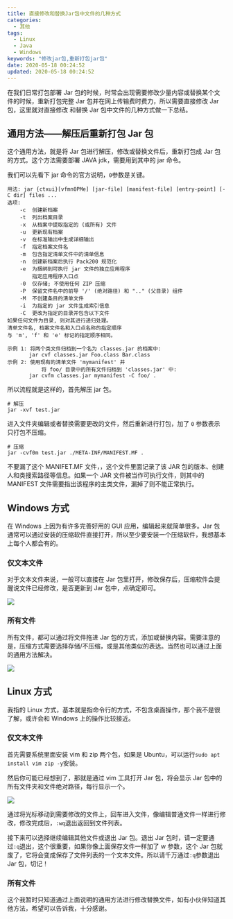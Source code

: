 ```yaml
---
title: 直接修改和替换Jar包中文件的几种方式
categories:
  - 其他
tags:
  - Linux
  - Java
  - Windows
keywords: "修改jar包,重新打包jar包"
date: 2020-05-18 00:24:52
updated: 2020-05-18 00:24:52
---
```


在我们日常打包部署 Jar 包的时候，时常会出现需要修改少量内容或替换某个文件的时候，重新打包完整 Jar 包并在网上传输费时费力，所以需要直接修改 Jar 包，这里就对直接修改 和替换 Jar 包中文件的几种方式做一下总结。

<!--more-->

## 通用方法——解压后重新打包 Jar 包

这个通用方法，就是将 Jar 包进行解压，修改或替换文件后，重新打包成 Jar 包的方式。这个方法需要部署 JAVA jdk，需要用到其中的 jar 命令。

我们可以先看下 jar 命令的官方说明，`0`参数是关键。

```
用法: jar {ctxui}[vfmn0PMe] [jar-file] [manifest-file] [entry-point] [-C dir] files ...
选项:
    -c  创建新档案
    -t  列出档案目录
    -x  从档案中提取指定的 (或所有) 文件
    -u  更新现有档案
    -v  在标准输出中生成详细输出
    -f  指定档案文件名
    -m  包含指定清单文件中的清单信息
    -n  创建新档案后执行 Pack200 规范化
    -e  为捆绑到可执行 jar 文件的独立应用程序
        指定应用程序入口点
    -0  仅存储; 不使用任何 ZIP 压缩
    -P  保留文件名中的前导 '/' (绝对路径) 和 ".." (父目录) 组件
    -M  不创建条目的清单文件
    -i  为指定的 jar 文件生成索引信息
    -C  更改为指定的目录并包含以下文件
如果任何文件为目录, 则对其进行递归处理。
清单文件名, 档案文件名和入口点名称的指定顺序
与 'm', 'f' 和 'e' 标记的指定顺序相同。

示例 1: 将两个类文件归档到一个名为 classes.jar 的档案中:
       jar cvf classes.jar Foo.class Bar.class
示例 2: 使用现有的清单文件 'mymanifest' 并
           将 foo/ 目录中的所有文件归档到 'classes.jar' 中:
       jar cvfm classes.jar mymanifest -C foo/ .
```

所以流程就是这样的，首先解压 jar 包。

```
# 解压
jar -xvf test.jar
```

进入文件夹编辑或者替换需要更改的文件，然后重新进行打包，加了 `0` 参数表示只打包不压缩。

```
# 压缩
jar -cvf0m test.jar ./META-INF/MANIFEST.MF .
```

不要漏了这个 MANIFET.MF 文件，，这个文件里面记录了该 JAR 包的版本、创建人和类搜索路径等信息。如果一个 JAR 文件被当作可执行文件，则其中的 MANIFEST 文件需要指出该程序的主类文件，漏掉了则不能正常执行。

## Windows 方式

在 Windows 上因为有许多完善好用的 GUI 应用，编辑起来就简单很多。Jar 包通常可以通过安装的压缩软件直接打开，所以至少要安装一个压缩软件，我想基本上每个人都会有的。

### 仅文本文件

对于文本文件来说，一般可以直接在 Jar 包里打开，修改保存后，压缩软件会提醒说文件已经修改，是否更新到 Jar 包中，点确定即可。

![](https://img.iszy.xyz/20200517234204.png)

### 所有文件

所有文件，都可以通过将文件拖进 Jar 包的方式，添加或替换内容。需要注意的是，压缩方式需要选择存储/不压缩，或是其他类似的表达。当然也可以通过上面的通用方法解决。

![](https://img.iszy.xyz/20200517234555.png)

## Linux 方式

我指的 Linux 方式，基本就是指命令行的方式，不包含桌面操作，那个我不是很了解，或许会和 Windows 上的操作比较接近。

### 仅文本文件

首先需要系统里面安装 vim 和 zip 两个包，如果是 Ubuntu，可以运行`sudo apt install vim zip -y`安装。

然后你可能已经想到了，那就是通过 vim 工具打开 Jar 包，将会显示 Jar 包中的所有文件夹和文件绝对路径，每行显示一个。

![](https://img.iszy.xyz/20200518084041.png)

通过将光标移动到需要修改的文件上，回车进入文件，像编辑普通文件一样进行修改，修改完成后，`:wq`退出返回到文件列表。

接下来可以选择继续编辑其他文件或退出 Jar 包。退出 Jar 包时，请一定要通过`:q`退出，这个很重要，如果你像上面保存文件一样加了 w 参数，这个 Jar 包就废了，它将会变成保存了文件列表的一个文本文件。所以请千万通过`:q`参数退出 Jar 包，切记！

### 所有文件

这个我暂时只知道通过上面说明的通用方法进行修改替换文件，如有小伙伴知道其他方法，希望可以告诉我，十分感谢。
